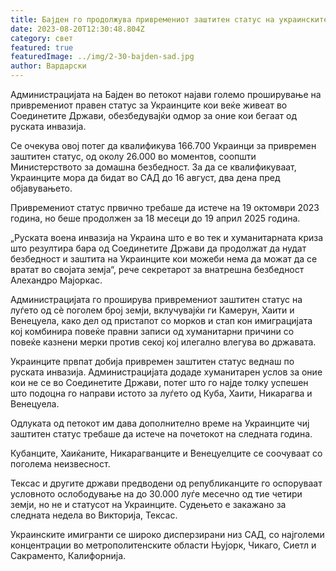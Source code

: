 ```yaml
---
title: Бајден го продолжува привремениот заштитен статус на украинските бегалци
date: 2023-08-20T12:30:48.804Z
category: свет
featured: true
featuredImage: ../img/2-30-bajden-sad.jpg
author: Вардарски
---
```

Администрацијата на Бајден во петокот најави големо проширување на привремениот правен статус за Украинците кои веќе живеат во Соединетите Држави, обезбедувајќи одмор за оние кои бегаат од руската инвазија.

Се очекува овој потег да квалификува 166.700 Украинци за привремен заштитен статус, од околу 26.000 во моментов, соопшти Министерството за домашна безбедност. За да се квалификуваат, Украинците мора да бидат во САД до 16 август, два дена пред објавувањето.

Привремениот статус првично требаше да истече на 19 октомври 2023 година, но беше продолжен за 18 месеци до 19 април 2025 година.

„Руската воена инвазија на Украина што е во тек и хуманитарната криза што резултира бара од Соединетите Држави да продолжат да нудат безбедност и заштита на Украинците кои можеби нема да можат да се вратат во својата земја“, рече секретарот за внатрешна безбедност Алехандро Мајоркас.

Администрацијата го проширува привремениот заштитен статус на луѓето од сè поголем број земји, вклучувајќи ги Камерун, Хаити и Венецуела, како дел од пристапот со морков и стап кон имиграцијата кој комбинира повеќе правни записи од хуманитарни причини со повеќе казнени мерки против секој кој илегално влегува во државата.

Украинците првпат добија привремен заштитен статус веднаш по руската инвазија. Администрацијата додаде хуманитарен услов за оние кои не се во Соединетите Држави, потег што го најде толку успешен што подоцна го направи истото за луѓето од Куба, Хаити, Никарагва и Венецуела.

Одлуката од петокот им дава дополнително време на Украинците чиј заштитен статус требаше да истече на почетокот на следната година.

Кубанците, Хаиќаните, Никарагванците и Венецуелците се соочуваат со поголема неизвесност.

Тексас и другите држави предводени од републиканците го оспоруваат условното ослободување на до 30.000 луѓе месечно од тие четири земји, но не и статусот на Украинците. Судењето е закажано за следната недела во Викторија, Тексас.

Украинските имигранти се широко дисперзирани низ САД, со најголеми концентрации во метрополитенските области Њујорк, Чикаго, Сиетл и Сакраменто, Калифорнија.